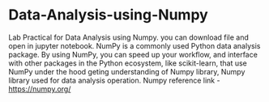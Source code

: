 # Data-Analysis-using-Numpy
Lab Practical for Data Analysis using Numpy. you can download file and open in jupyter notebook.
NumPy is a commonly used Python data analysis package. By using NumPy, you can speed up your workflow, and interface with other packages in the Python ecosystem, like scikit-learn, that use NumPy under the hood
geting understanding of Numpy library, Numpy library used for data analysis operation.
Numpy reference link - https://numpy.org/

